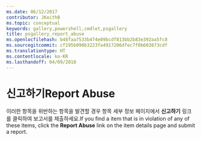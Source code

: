 ```yaml
---
ms.date: 06/12/2017
contributor: JKeithB
ms.topic: conceptual
keywords: gallery,powershell,cmdlet,psgallery
title: psgallery_report_abuse
ms.openlocfilehash: b48faa7533b474e09bcdf813bb2b83e392aa5fc8
ms.sourcegitcommit: cf195b090b3223fa4917206dfec7f0b603873cdf
ms.translationtype: HT
ms.contentlocale: ko-KR
ms.lasthandoff: 04/09/2018
---
```

# <a name="report-abuse"></a><span data-ttu-id="c2ded-103">신고하기</span><span class="sxs-lookup"><span data-stu-id="c2ded-103">Report Abuse</span></span>

<span data-ttu-id="c2ded-104">이러한 항목을 위반하는 항목을 발견할 경우 항목 세부 정보 페이지에서 **신고하기** 링크를 클릭하여 보고서를 제출하세요.</span><span class="sxs-lookup"><span data-stu-id="c2ded-104">If you find a item that is in violation of any of these items, click the **Report Abuse** link on the item details page and submit a report.</span></span>